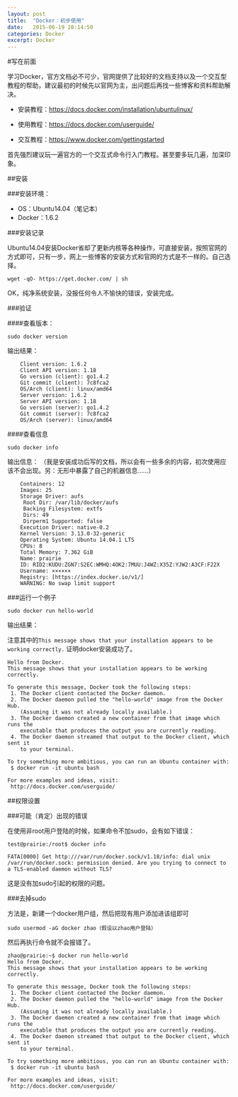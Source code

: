 ```yaml
---
layout: post
title:  "Docker：初步使用"
date:   2015-06-19 20:14:50
categories: Docker
excerpt: Docker
---
```


#写在前面

学习Docker，官方文档必不可少，官网提供了比较好的文档支持以及一个交互型教程的帮助，建议最初的时候先以官网为主，出问题后再找一些博客和资料帮助解决。

 - 安装教程：https://docs.docker.com/installation/ubuntulinux/
 
 - 使用教程：https://docs.docker.com/userguide/
 
 - 交互教程：https://www.docker.com/gettingstarted 

首先强烈建议玩一遍官方的一个交互式命令行入门教程。甚至要多玩几遍，加深印象。

##安装

###安装环境：

 - OS：Ubuntu14.04（笔记本）
 - Docker：1.6.2
 
###安装记录

Ubuntu14.04安装Docker省却了更新内核等各种操作，可直接安装，按照官网的方式即可，只有一步，网上一些博客的安装方式和官网的方式是不一样的。自己选择。

~~~
wget -qO- https://get.docker.com/ | sh
~~~

OK，纯净系统安装，没报任何令人不愉快的错误，安装完成。

###验证

####查看版本：

~~~
sudo docker version
~~~

输出结果：
~~~
	Client version: 1.6.2
	Client API version: 1.18
	Go version (client): go1.4.2
	Git commit (client): 7c8fca2
	OS/Arch (client): linux/amd64
	Server version: 1.6.2
	Server API version: 1.18
	Go version (server): go1.4.2
	Git commit (server): 7c8fca2
	OS/Arch (server): linux/amd64
~~~

####查看信息

~~~
sudo docker info
~~~

输出信息：
（我是安装成功后写的文档，所以会有一些多余的内容，初次使用应该不会出现。另：无形中暴露了自己的机器信息......）

~~~
	Containers: 12
	Images: 25
	Storage Driver: aufs
	 Root Dir: /var/lib/docker/aufs
	 Backing Filesystem: extfs
	 Dirs: 49
	 Dirperm1 Supported: false
	Execution Driver: native-0.2
	Kernel Version: 3.13.0-32-generic
	Operating System: Ubuntu 14.04.1 LTS
	CPUs: 8
	Total Memory: 7.362 GiB
	Name: prairie
	ID: RID2:KUDU:ZGN7:S2EC:WMHQ:4OK2:7MUU:J4WZ:X35Z:YJW2:A3CF:F22X
	Username: ××××××
	Registry: [https://index.docker.io/v1/]
	WARNING: No swap limit support
~~~

###运行一个例子


~~~
sudo docker run hello-world
~~~


输出结果：

注意其中的`This message shows that your installation appears to be working correctly.` 证明docker安装成功了。

~~~
Hello from Docker.
This message shows that your installation appears to be working correctly.

To generate this message, Docker took the following steps:
 1. The Docker client contacted the Docker daemon.
 2. The Docker daemon pulled the "hello-world" image from the Docker Hub.
    (Assuming it was not already locally available.)
 3. The Docker daemon created a new container from that image which runs the
    executable that produces the output you are currently reading.
 4. The Docker daemon streamed that output to the Docker client, which sent it
    to your terminal.

To try something more ambitious, you can run an Ubuntu container with:
 $ docker run -it ubuntu bash

For more examples and ideas, visit:
 http://docs.docker.com/userguide/
~~~

##权限设置

###可能（肯定）出现的错误

在使用非root用户登陆的时候，如果命令不加sudo，会有如下错误：

~~~
test@prairie:/root$ docker info
~~~

~~~
FATA[0000] Get http:///var/run/docker.sock/v1.18/info: dial unix /var/run/docker.sock: permission denied. Are you trying to connect to a TLS-enabled daemon without TLS? 
~~~

这是没有加sudo引起的权限的问题。

###去掉sudo

方法是，新建一个docker用户组，然后把现有用户添加进该组即可

~~~
sudo usermod -aG docker zhao（假设以zhao用户登陆） 
~~~


然后再执行命令就不会报错了。

~~~
zhao@prairie:~$ docker run hello-world
Hello from Docker.
This message shows that your installation appears to be working correctly.

To generate this message, Docker took the following steps:
 1. The Docker client contacted the Docker daemon.
 2. The Docker daemon pulled the "hello-world" image from the Docker Hub.
    (Assuming it was not already locally available.)
 3. The Docker daemon created a new container from that image which runs the
    executable that produces the output you are currently reading.
 4. The Docker daemon streamed that output to the Docker client, which sent it
    to your terminal.

To try something more ambitious, you can run an Ubuntu container with:
 $ docker run -it ubuntu bash

For more examples and ideas, visit:
 http://docs.docker.com/userguide/
~~~
